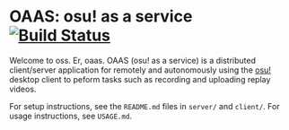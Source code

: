 # OAAS: osu! as a service [![Build Status](https://travis-ci.com/christopher-dG/OAAS.svg?branch=master)](https://travis-ci.com/christopher-dG/OAAS)

Welcome to oss.
Er, oaas.
OAAS (osu! as a service) is a distributed client/server application for remotely and autonomously using the [osu!](https://osu.ppy.sh) desktop client to peform tasks such as recording and uploading replay videos.

For setup instructions, see the `README.md` files in `server/` and `client/`.
For usage instructions, see `USAGE.md`.
